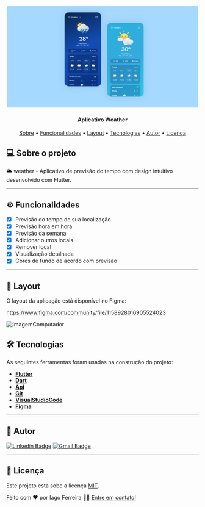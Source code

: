 
<p align="center">
    <img src="https://github.com/IagoAntunes/weather/blob/master/assets/Cover.png" alt="Logo" width="500">
</p>

<h4 align="center"> 
	Aplicativo Weather
</h4>

<p align="center">
 <a href="#-sobre-o-projeto">Sobre</a> •
 <a href="#-funcionalidades">Funcionalidades</a> •
 <a href="#-layout">Layout</a> • 
 <a href="#-tecnologias">Tecnologias</a> • 
 <a href="#-autor">Autor</a> • 
 <a href="#user-content--licença">Licença</a>
</p>


## 💻 Sobre o projeto

:sun_behind_large_cloud: weather  - Aplicativo de previsão do tempo com design intuitivo desenvolvido com Flutter.

---

## ⚙️ Funcionalidades

- [x] Previsão do tempo de sua localização
- [x] Previsão hora em hora
- [x] Previsão da semana
- [x] Adicionar outros locais
- [x] Remover local
- [x] Visualização detalhada
- [x] Cores de fundo de acordo com previsao 

---

## 🎨 Layout

O layout da aplicação está disponível no Figma:

https://www.figma.com/community/file/1158928016905524023

<a>
  <img src="https://github.com/IagoAntunes/weather/blob/master/assets/22-10-17-14-10-12_01.gif" min-width="400px" max-width="400px" width="300px" alt="ImagemComputador">
</a>

## 🛠 Tecnologias

As seguintes ferramentas foram usadas na construção do projeto:

-   **[Flutter](https://flutter.dev/)**
-   **[Dart](https://dart.dev/)**
-   **[Api](https://www.weatherapi.com/docs/)**
-   **[Git](https://git-scm.com/)**
-   **[VisualStudioCode](https://code.visualstudio.com/)**
-   **[Figma](https://www.figma.com/)**

---
## 🦸 Autor

[![Linkedin Badge](https://img.shields.io/badge/-IagoFerreira-blue?style=flat-square&logo=Linkedin&logoColor=white&link=https://www.linkedin.com/in/iagoaferreira/)](https://www.linkedin.com/in/iagoaferreira/) [![Gmail Badge](https://img.shields.io/badge/-iagoantunes.f@gmail.com-c14438?style=flat-square&logo=Gmail&logoColor=white&link=mailto:iagoantunes.f@gmail.com)](mailto:iagoantunes.f@gmail.com)

---

## 📝 Licença

Este projeto esta sobe a licença [MIT](./LICENSE).

Feito com ❤️ por Iago Ferreira 👋🏽 [Entre em contato!](https://www.linkedin.com/in/iagoaferreira/)

